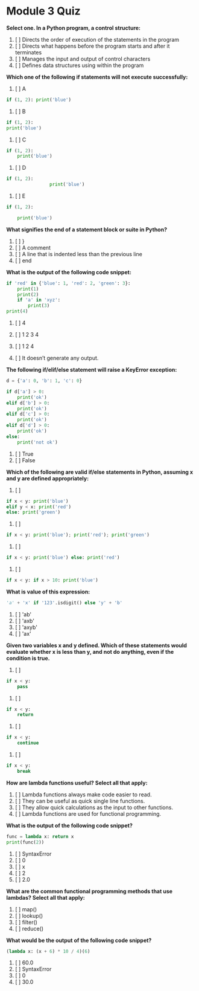 # Module 3 Quiz

**Select one. In a Python program, a control structure:**

1. [ ] Directs the order of execution of the statements in the program
1. [ ] Directs what happens before the program starts and after it terminates
1. [ ] Manages the input and output of control characters
1. [ ] Defines data structures using within the program

**Which one of the following if statements will not execute successfully:**

1. [ ] A
```python
if (1, 2): print('blue')
```

1. [ ] B
```python
if (1, 2):
print('blue')
```

1. [ ] C
```python
if (1, 2):
    print('blue')
```

1. [ ] D
```python
if (1, 2):
                print('blue')
```

1. [ ] E
```python
if (1, 2):

    print('blue')
```

**What signifies the end of a statement block or suite in Python?**

1. [ ] }
1. [ ] A comment
1. [ ] A line that is indented less than the previous line
1. [ ] end

**What is the output of the following code snippet:**

```python
if 'red' in {'blue': 1, 'red': 2, 'green': 3}:
    print(1)
    print(2)
    if 'a' in 'xyz':
        print(3)
print(4)
```

1. [ ] 4
1. [ ]  1
        2
        3
        4
1. [ ]  1
        2
        4

1. [ ] It doesn’t generate any output.

**The following if/elif/else statement will raise a KeyError exception:**

```python
d = {'a': 0, 'b': 1, 'c': 0}

if d['a'] > 0:
    print('ok')
elif d['b'] > 0:
    print('ok')
elif d['c'] > 0:
    print('ok')
elif d['d'] > 0:
    print('ok')
else:
    print('not ok')
```

1. [ ] True
1. [ ] False

**Which of the following are valid if/else statements in Python, assuming x and y are defined appropriately:**

1. [ ] 
```python
if x < y: print('blue')
elif y < x: print('red')
else: print('green')
```

1. [ ] 
```python
if x < y: print('blue'); print('red'); print('green')
```

1. [ ] 
```python
if x < y: print('blue') else: print('red')
```

1. [ ] 
```python
if x < y: if x > 10: print('blue')
```

**What is value of this expression:**

```python
'a' + 'x' if '123'.isdigit() else 'y' + 'b'
```

1. [ ] 'ab'
1. [ ] 'axb'
1. [ ] 'axyb'
1. [ ] 'ax'

**Given two variables x and y defined. Which of these statements would evaluate whether x is less than y, and not do anything, even if the condition is true.**

1. [ ]
```python
if x < y:
    pass
```
1. [ ]
```python
if x < y:
    return
```
1. [ ]
```python
if x < y:
    continue
```
1. [ ]
```python
if x < y:
    break
```

**How are lambda functions useful? Select all that apply:**

1. [ ] Lambda functions always make code easier to read.
1. [ ] They can be useful as quick single line functions.
1. [ ] They allow quick calculations as the input to other functions.
1. [ ] Lambda functions are used for functional programming.

**What is the output of the following code snippet?**

```python
func = lambda x: return x
print(func(2))
```

1. [ ] SyntaxError
1. [ ] 0
1. [ ] x
1. [ ] 2
1. [ ] 2.0

**What are the common functional programming methods that use lambdas? Select all that apply:**

1. [ ] map()
1. [ ] lookup()
1. [ ] filter()
1. [ ] reduce()

**What would be the output of the following code snippet?**

```python
(lambda x: (x + 6) * 10 / 4)(6)
```

1. [ ] 60.0
1. [ ] SyntaxError
1. [ ] 0
1. [ ] 30.0

